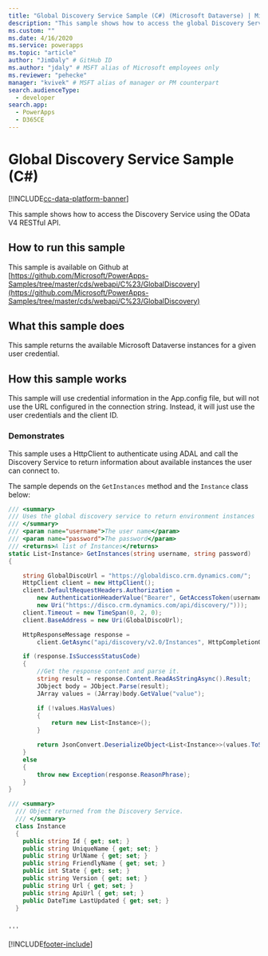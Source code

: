 ```yaml
---
title: "Global Discovery Service Sample (C#) (Microsoft Dataverse) | Microsoft Docs" # Intent and product brand in a unique string of 43-59 chars including spaces
description: "This sample shows how to access the global Discovery Service using the OData V4 RESTful API" # 115-145 characters including spaces. This abstract displays in the search result.
ms.custom: ""
ms.date: 4/16/2020
ms.service: powerapps
ms.topic: "article"
author: "JimDaly" # GitHub ID
ms.author: "jdaly" # MSFT alias of Microsoft employees only
ms.reviewer: "pehecke"
manager: "kvivek" # MSFT alias of manager or PM counterpart
search.audienceType: 
  - developer
search.app: 
  - PowerApps
  - D365CE
---
```

# Global Discovery Service Sample (C#)

[!INCLUDE[cc-data-platform-banner](../../../../includes/cc-data-platform-banner.md)]

This sample shows how to access the Discovery Service using the OData V4 RESTful API.

## How to run this sample

This sample is available on Github at [https://github.com/Microsoft/PowerApps-Samples/tree/master/cds/webapi/C%23/GlobalDiscovery](https://github.com/Microsoft/PowerApps-Samples/tree/master/cds/webapi/C%23/GlobalDiscovery)

## What this sample does

This sample returns the available Microsoft Dataverse instances for a given user credential.

## How this sample works

This sample will use credential information in the App.config file, but will not use the URL configured in the connection string. Instead, it will just use the user credentials and the client ID.

### Demonstrates

This sample uses a HttpClient to authenticate using ADAL and call the Discovery Service to return information about available instances the user can connect to.

The sample depends on the `GetInstances` method and the `Instance` class below:

```csharp
/// <summary>
/// Uses the global discovery service to return environment instances
/// </summary>
/// <param name="username">The user name</param>
/// <param name="password">The password</param>
/// <returns>A list of Instances</returns>
static List<Instance> GetInstances(string username, string password)
{

    string GlobalDiscoUrl = "https://globaldisco.crm.dynamics.com/";
    HttpClient client = new HttpClient();
    client.DefaultRequestHeaders.Authorization = 
        new AuthenticationHeaderValue("Bearer", GetAccessToken(username, password, 
        new Uri("https://disco.crm.dynamics.com/api/discovery/")));
    client.Timeout = new TimeSpan(0, 2, 0);
    client.BaseAddress = new Uri(GlobalDiscoUrl);

    HttpResponseMessage response = 
        client.GetAsync("api/discovery/v2.0/Instances", HttpCompletionOption.ResponseHeadersRead).Result;

    if (response.IsSuccessStatusCode)
    {
        //Get the response content and parse it.
        string result = response.Content.ReadAsStringAsync().Result;
        JObject body = JObject.Parse(result);
        JArray values = (JArray)body.GetValue("value");

        if (!values.HasValues)
        {
            return new List<Instance>();
        }

        return JsonConvert.DeserializeObject<List<Instance>>(values.ToString());
    }
    else
    {
        throw new Exception(response.ReasonPhrase);
    }
}
```


```csharp
/// <summary>
  /// Object returned from the Discovery Service.
  /// </summary>
  class Instance
  {
    public string Id { get; set; }
    public string UniqueName { get; set; }
    public string UrlName { get; set; }
    public string FriendlyName { get; set; }
    public int State { get; set; }
    public string Version { get; set; }
    public string Url { get; set; }
    public string ApiUrl { get; set; }
    public DateTime LastUpdated { get; set; }
  }
```

                                                                                                                    '''


[!INCLUDE[footer-include](../../../../includes/footer-banner.md)]